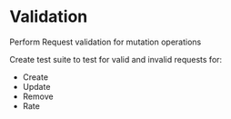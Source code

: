 # Validation

Perform Request validation for mutation operations

Create test suite to test for valid and invalid requests for:

- Create
- Update
- Remove
- Rate 